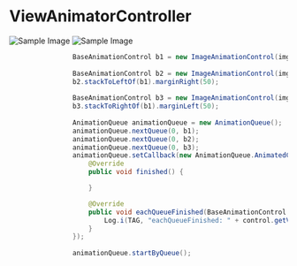 # ViewAnimatorController

![Sample Image](https://github.com/kongsin/SlideTab/blob/master/videotogif_2017.03.18_18.00.04.gif)
![Sample Image](https://github.com/kongsin/ViewAnimatorController/blob/master/videotogif_2017.03.19_04.04.53.gif)

```JAVA
                BaseAnimationControl b1 = new ImageAnimationControl(img).moveToCenterVertical(main).moveToCenterHorizontal(main);
                
                BaseAnimationControl b2 = new ImageAnimationControl(img2);
                b2.stackToLeftOf(b1).marginRight(50);
                
                BaseAnimationControl b3 = new ImageAnimationControl(img3);
                b3.stackToRightOf(b1).marginLeft(50);
                
                AnimationQueue animationQueue = new AnimationQueue();
                animationQueue.nextQueue(0, b1);                
                animationQueue.nextQueue(0, b2);
                animationQueue.nextQueue(0, b3);
                animationQueue.setCallback(new AnimationQueue.AnimatedCallback() {
                    @Override
                    public void finished() {

                    }

                    @Override
                    public void eachQueueFinished(BaseAnimationControl control) {
                        Log.i(TAG, "eachQueueFinished: " + control.getView().getId());
                    }
                });
                
                animationQueue.startByQueue();
```
